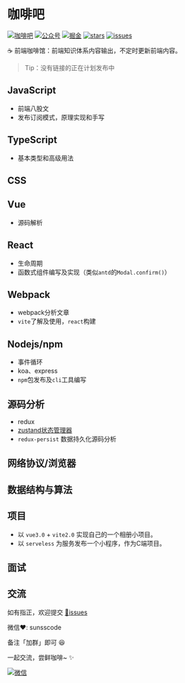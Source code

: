 # 咖啡吧

[![咖啡吧](https://img.shields.io/badge/CoffeeBar-%E5%92%96%E5%95%A1%E5%90%A7-orange)](#咖啡吧)
[![公众号](https://img.shields.io/badge/%E5%85%AC%E4%BC%97%E5%8F%B7-%E5%89%8D%E7%AB%AF%E5%B0%8F%E5%B8%85-blueviolet)](#交流)
[![掘金](https://img.shields.io/badge/Juejin-掘金-blue)](https://juejin.im/user/1204720476890477)
[![stars](https://img.shields.io/github/stars/JS-banana/front-end-coffeeBar)](https://github.com/JS-banana/front-end-coffeeBar/stargazers)
[![issues](https://img.shields.io/github/issues/JS-banana/front-end-coffeeBar)](https://github.com/JS-banana/front-end-coffeeBar/issues)

:coffee: 前端咖啡馆：前端知识体系内容输出，不定时更新前端内容。

> Tip：没有链接的正在计划发布中

## JavaScript

- 前端八股文
- 发布订阅模式，原理实现和手写

## TypeScript

- 基本类型和高级用法

## CSS

## Vue

- 源码解析

## React

- 生命周期
- 函数式组件编写及实现（类似`antd`的`Modal.confirm()`）

## Webpack

- webpack分析文章
- `vite`了解及使用，`react`构建

## Nodejs/npm

- 事件循环
- koa、express
- `npm`包发布及`cli`工具编写

## 源码分析

- redux
- [zustand状态管理器](https://juejin.cn/post/6970951346816188430)
- `redux-persist` 数据持久化源码分析

## 网络协议/浏览器

## 数据结构与算法

## 项目

- 以 `vue3.0` + `vite2.0` 实现自己的一个相册小项目。
- 以 `serveless` 为服务发布一个小程序，作为C端项目。

## 面试

## 交流

如有指正，欢迎提交 [:bug:issues](https://github.com/JS-banana/front-end-coffeeBar/issues)

微信:heart:: sunsscode

备注「加群」即可 :satisfied:

一起交流，尝鲜咖啡~ :sparkles:

[![微信](https://cdn.jsdelivr.net/gh/JS-banana/images/vuepress/1.jpg)](#交流)

